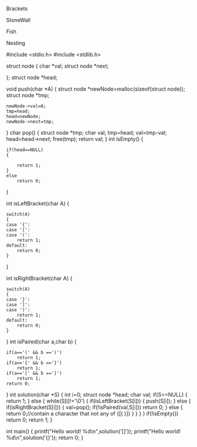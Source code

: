 Brackets

StoneWall

Fish

Nesting




#include <stdio.h>
#include <stdlib.h>

struct node
{
    char *val;
    struct node *next;

};
struct node *head;

void push(char *A)
{
    struct node *newNode=malloc(sizeof(struct node));
    struct node *tmp;

    newNode->val=A;
    tmp=head;
    head=newNode;
    newNode->next=tmp;
}
char pop()
{
    struct node *tmp;
    char val;
    tmp=head;
    val=tmp-val;
    head=head->next;
    free(tmp);
    return val;
}
int isEmpty()
{

    if(head==NULL)
    {

        return 1;
    }
    else
        return 0;
}

int isLeftBracket(char A)
{

    switch(A)
    {
    case '{':
    case '[':
    case '(':
        return 1;
    default:
        return 0;
    }
}

int isRightBracket(char A)
{

    switch(A)
    {
    case '}':
    case ']':
    case ')':
        return 1;
    default:
        return 0;
    }
}
int isPaired(char a,char b)
{

    if(a=='(' && b ==')')
        return 1;
    if(a=='{' && b =='}')
        return 1;
    if(a=='[' && b ==']')
        return 1;
    return 0;

}
int solution(char *S)
{
    int i=0;
    struct node *head;
    char val;
    if(S==NULL)
    {
        return 1;
    }
    else
    {
        while(S[i]!='\0')
        {
            if(isLeftBracket(S[i]))
            {
                push(S[i]);
            }
            else
            {
                if(isRightBracket(S[i]))
                {
                    val=pop();
                    if(!isPaired(val,S[i]))
                        return 0;
                }
                else
                {
                    return 0;//contain a character that not any of {[( )]}
                }
            }
        }
    }
    if(!isEmpty())
        return 0;
    return 1;
}

int main()
{
    printf("Hello world! %d\n",solution('[]'));
    printf("Hello world! %d\n",solution('{}'));
    return 0;
}
